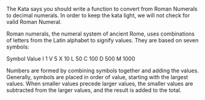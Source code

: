 The Kata says you should write a function to convert from Roman Numerals to decimal numerals.
In order to keep the kata light, we will not check for valid Roman Numeral.

Roman numerals, the numeral system of ancient Rome, uses combinations of letters from the Latin alphabet to signify values. They are based on seven symbols:

Symbol	Value
I	1
V	5
X	10
L	50
C	100
D	500
M	1000

Numbers are formed by combining symbols together and adding the values.
Generally, symbols are placed in order of value, starting with the largest values. 
When smaller values precede larger values, the smaller values are subtracted from the larger values, and the result is added to the total.

